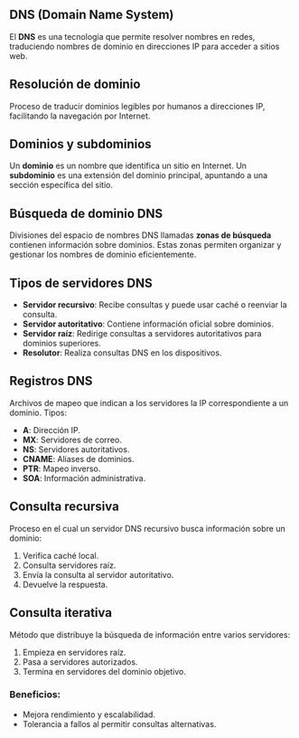 ## DNS (Domain Name System)
El **DNS** es una tecnología que permite resolver nombres en redes, traduciendo nombres de dominio en direcciones IP para acceder a sitios web.

## Resolución de dominio
Proceso de traducir dominios legibles por humanos a direcciones IP, facilitando la navegación por Internet.

## Dominios y subdominios
Un **dominio** es un nombre que identifica un sitio en Internet. Un **subdominio** es una extensión del dominio principal, apuntando a una sección específica del sitio.

## Búsqueda de dominio DNS
Divisiones del espacio de nombres DNS llamadas **zonas de búsqueda** contienen información sobre dominios. Estas zonas permiten organizar y gestionar los nombres de dominio eficientemente.

## Tipos de servidores DNS
- **Servidor recursivo**: Recibe consultas y puede usar caché o reenviar la consulta.
- **Servidor autoritativo**: Contiene información oficial sobre dominios.
- **Servidor raíz**: Redirige consultas a servidores autoritativos para dominios superiores.
- **Resolutor**: Realiza consultas DNS en los dispositivos.

## Registros DNS
Archivos de mapeo que indican a los servidores la IP correspondiente a un dominio. Tipos:
- **A**: Dirección IP.
- **MX**: Servidores de correo.
- **NS**: Servidores autoritativos.
- **CNAME**: Aliases de dominios.
- **PTR**: Mapeo inverso.
- **SOA**: Información administrativa.

## Consulta recursiva
Proceso en el cual un servidor DNS recursivo busca información sobre un dominio:
1. Verifica caché local.
2. Consulta servidores raíz.
3. Envía la consulta al servidor autoritativo.
4. Devuelve la respuesta.

## Consulta iterativa
Método que distribuye la búsqueda de información entre varios servidores:
1. Empieza en servidores raíz.
2. Pasa a servidores autorizados.
3. Termina en servidores del dominio objetivo.

### Beneficios:
- Mejora rendimiento y escalabilidad.
- Tolerancia a fallos al permitir consultas alternativas.
